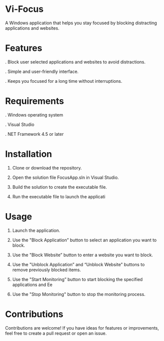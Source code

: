 # Vi-Focus

A Windows application that helps you stay focused by blocking distracting applications and websites.

# Features

. Block user selected applications and websites to avoid distractions.

. Simple and user-friendly interface.

. Keeps you focused for a long time without interruptions.

# Requirements

 .  Windows operating system
 
 .  Visual Studio
 
 .  NET Framework 4.5 or later
 
 # Installation
 
1. Clone or download the repository.
 
2. Open the solution file FocusApp.sln in Visual Studio.

3. Build the solution to create the executable file.

4. Run the executable file to launch the applicati

# Usage

1. Launch the application.

2. Use the "Block Application” button to select an application you want to block.

3. Use the "Block Website” button to enter a website you want to block.

4. Use the "Unblock Application” and “Unblock Website" buttons to remove previously
blocked items.

5. Use the "Start Monitoring” button to start blocking the specified applications and
Ee

6. Use the "Stop Monitoring" button to stop the monitoring process.

# Contributions

Contributions are welcome! If you have ideas for features or improvements, feel free to create a pull request or open an issue.
